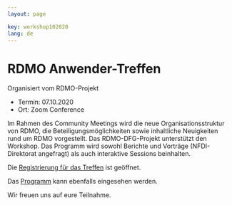 ```yaml
---
layout: page

key: workshop102020
lang: de
---
```


RDMO Anwender-Treffen
=========

Organisiert vom RDMO-Projekt

- Termin:   07.10.2020
- Ort: Zoom Conference

Im Rahmen des Community Meetings wird die neue Organisationsstruktur von RDMO, die Beteiligungsmöglichkeiten sowie inhaltliche Neuigkeiten rund um RDMO vorgestellt. Das RDMO-DFG-Projekt unterstützt den Workshop. Das Programm wird sowohl Berichte und Vorträge (NFDI-Direktorat angefragt) als auch interaktive Sessions beinhalten.

Die [Registrierung für das Treffen](https://meetings.aip.de/event/9/) ist geöffnet.

Das [Programm](/events/workshop102020_programm/) kann ebenfalls eingesehen werden.

Wir freuen uns auf eure Teilnahme.
